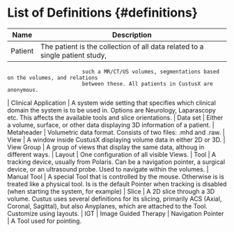 List of Definitions {#definitions}
===================

| Name                    | Description
| ----------------------- | -----------------------------
| Patient                 | The patient is the collection of all data related to a single patient study, 
                            such a MR/CT/US volumes, segmentations based on the volumes, and relations 
                            between these. All patients in CustusX are anonymous.
| Clinical Application    | A system wide setting that specifies which clinical domain the system is to be 
                            used in. Options are Neurology, Laparascopy etc. This affects the available 
                            tools and slice orientations.
| Data set                | Either a volume, surface, or other data displaying 3D information of a patient.
| Metaheader              | Volumetric data format. Consists of two files: .mhd and .raw.
| View                    | A window inside CustusX displaying volume data in either 2D or 3D.
| View Group              | A group of views that display the same data, althoug in different ways.
| Layout                  | One configuration of all visible Views.
| Tool                    | A tracking device, usually from Polaris. Can be a navigation pointer, a surgical 
                            device, or an ultrasound probe. Used to navigate within the volumes.
| Manual Tool             | A special Tool that is controlled by the mouse. Otherwise is is treated like a physical 
                            tool. Is is the default Pointer when tracking is disabled (when starting the system, 
                            for example)
| Slice                   | A 2D slice through a 3D volume. Custus uses several definitions for its slicing, 
                            primarily ACS (Axial, Coronal, Sagittal), but also Anyplanes, which are attached to 
                            the Tool. Customize using layouts.
| IGT                     | Image Guided Therapy
| Navigation Pointer      | A Tool used for pointing.
